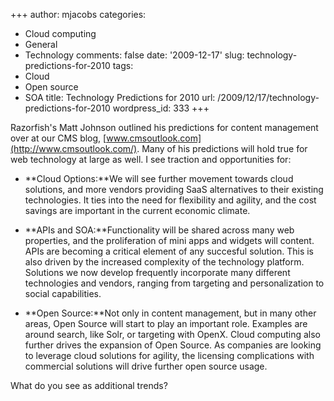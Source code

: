 +++
author: mjacobs
categories:
- Cloud computing
- General
- Technology
comments: false
date: '2009-12-17'
slug: technology-predictions-for-2010
tags:
- Cloud
- Open source
- SOA
title: Technology Predictions for 2010
url: /2009/12/17/technology-predictions-for-2010
wordpress_id: 333
+++


Razorfish's Matt Johnson outlined his predictions for content management over at our CMS blog, [www.cmsoutlook.com](http://www.cmsoutlook.com/). Many of his predictions will hold true for web technology at large as well. I see traction and opportunities for:




  * **Cloud Options:**We will see further movement towards cloud solutions, and more vendors providing SaaS alternatives to their existing technologies. It ties into the need for flexibility and agility, and the cost savings are important in the current economic climate.


  * **APIs and SOA:**Functionality will be shared across many web properties, and the proliferation of mini apps and widgets will content. APIs are becoming a critical element of any succesful solution. This is also driven by the increased complexity of the technology platform. Solutions we now develop frequently incorporate many different technologies and vendors, ranging from targeting and personalization to social capabilities. 


  * **Open Source:**Not only in content management, but in many other areas, Open Source will start to play an important role. Examples are around search, like Solr, or targeting with OpenX. Cloud computing also further drives the expansion of Open Source. As companies are looking to leverage cloud solutions for agility, the licensing complications with commercial solutions will drive further open source usage.


What do you see as additional trends?
